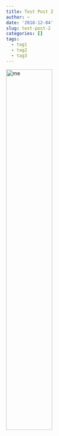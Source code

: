 ```yaml
---
title: Test Post 2
author: ~
date: '2018-12-04'
slug: test-post-2
categories: []
tags:
  - tag1
  - tag2
  - tag3
---
```


<img src="/post/2018-12-04-test-post-2_files/me.jpg" alt="me" width="50%"/>
